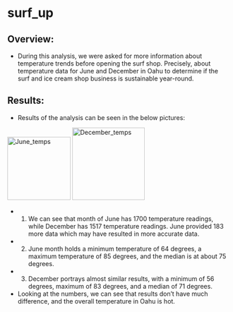 # surf_up

## Overview:
- During this analysis, we were asked for more information about temperature trends before opening the surf shop. Precisely, about temperature data for June and December in Oahu to determine if the surf and ice cream shop business is sustainable year-round.

## Results:

- Results of the analysis can be seen in the below pictures:

<img width="143" alt="June_temps" src="https://user-images.githubusercontent.com/89552059/185247474-8805f30d-400e-4d20-9260-8d0d262d1652.png">
<img width="164" alt="December_temps" src="https://user-images.githubusercontent.com/89552059/185247484-afa9f6c8-f834-4cbf-a882-b27616738a41.png">

- 1) We can see that month of June has 1700 temperature readings, while December has 1517 temperature readings. June provided 183 more data which may have resulted in more accurate data.
- 2) June month holds a minimum temperature of 64 degrees, a maximum temperature of 85 degrees, and the median is at about 75 degrees.
- 3) December portrays almost similar results, with a minimum of 56 degrees, maximum of 83 degrees, and a median of 71 degrees. 
- Looking at the numbers, we can see that results don’t have much difference, and the overall temperature in Oahu is hot. 

## 
